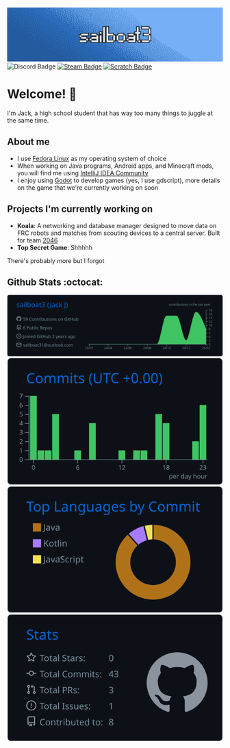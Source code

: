 ![Banner](assets/banner.png)
![Discord Badge](https://img.shields.io/badge/%40sailboat3-%235865F2?logo=discord&logoColor=white) [![Steam Badge](https://img.shields.io/badge/%40sailboat3-%231B2838?logo=steam&logoColor=white)](https://steamcommunity.com/id/sailboat3/) [![Scratch Badge](https://img.shields.io/badge/%40sailboat3-%23855CD6?logo=scratch&logoColor=white)](https://scratch.mit.edu/users/sailboat3/) 

# Welcome! 👋
I'm Jack, a high school student that has way too many things to juggle at the same time.

## About me
- I use [Fedora Linux](https://fedoraproject.org/) as my operating system of choice
- When working on Java programs, Android apps, and Minecraft mods, you will find me using [IntelliJ IDEA Community](https://github.com/JetBrains/intellij-community)
- I enjoy using [Godot](https://godotengine.org/) to develop games (yes, I use gdscript), more details on the game that we're currently working on soon

## Projects I'm currently working on
- **Koala**: A networking and database manager designed to move data on FRC robots and matches from scouting devices to a central server. Built for team [2046](https://tahomarobotics.org/)
- **Top Secret Game**: Shhhhh

There's probably more but I forgot

## Github Stats :octocat:

[![](https://raw.githubusercontent.com/sailboat3/sailboat3/main/profile-summary-card-output/github_dark/0-profile-details.svg)](https://github.com/vn7n24fzkq/github-profile-summary-cards) [![](https://raw.githubusercontent.com/sailboat3/sailboat3/main/profile-summary-card-output/github_dark/4-productive-time.svg)](https://github.com/vn7n24fzkq/github-profile-summary-cards) [![](https://raw.githubusercontent.com/sailboat3/sailboat3/main/profile-summary-card-output/github_dark/2-most-commit-language.svg)](https://github.com/vn7n24fzkq/github-profile-summary-cards) [![](https://raw.githubusercontent.com/sailboat3/sailboat3/main/profile-summary-card-output/github_dark/3-stats.svg)](https://github.com/vn7n24fzkq/github-profile-summary-cards)
